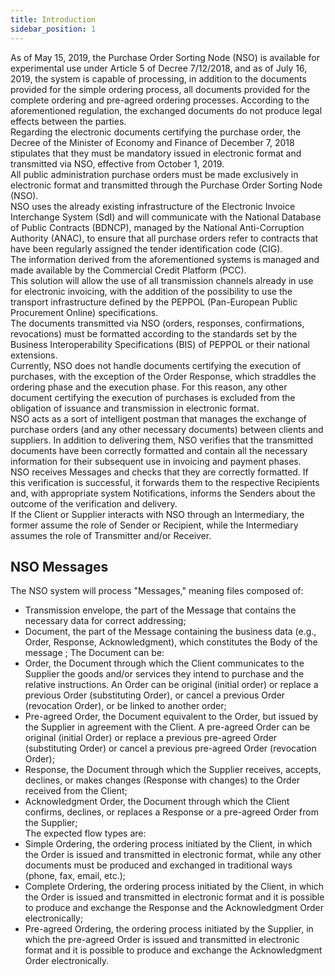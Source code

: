 ```yaml
---
title: Introduction 
sidebar_position: 1
---
```


As of May 15, 2019, the Purchase Order Sorting Node (NSO) is available for experimental use under Article 5 of Decree 7/12/2018, and as of July 16, 2019, the system is capable of processing, in addition to the documents provided for the simple ordering process, all documents provided for the complete ordering and pre-agreed ordering processes. According to the aforementioned regulation, the exchanged documents do not produce legal effects between the parties.  
Regarding the electronic documents certifying the purchase order, the Decree of the Minister of Economy and Finance of December 7, 2018 stipulates that they must be mandatory issued in electronic format and transmitted via NSO, effective from October 1, 2019.          
All public administration purchase orders must be made exclusively in electronic format and transmitted through the Purchase Order Sorting Node (NSO).         
NSO uses the already existing infrastructure of the Electronic Invoice Interchange System (SdI) and will communicate with the National Database of Public Contracts (BDNCP), managed by the National Anti-Corruption Authority (ANAC), to ensure that all purchase orders refer to contracts that have been regularly assigned the tender identification code (CIG).  
The information derived from the aforementioned systems is managed and made available by the Commercial Credit Platform (PCC).  
This solution will allow the use of all transmission channels already in use for electronic invoicing, with the addition of the possibility to use the transport infrastructure defined by the PEPPOL (Pan-European Public Procurement Online) specifications.  
The documents transmitted via NSO (orders, responses, confirmations, revocations) must be formatted according to the standards set by the Business Interoperability Specifications (BIS) of PEPPOL or their national extensions.         
Currently, NSO does not handle documents certifying the execution of purchases, with the exception of the Order Response, which straddles the ordering phase and the execution phase. For this reason, any other document certifying the execution of purchases is excluded from the obligation of issuance and transmission in electronic format.  
NSO acts as a sort of intelligent postman that manages the exchange of purchase orders (and any other necessary documents) between clients and suppliers. In addition to delivering them, NSO verifies that the transmitted documents have been correctly formatted and contain all the necessary information for their subsequent use in invoicing and payment phases.          
NSO receives Messages and checks that they are correctly formatted. If this verification is successful, it forwards them to the respective Recipients and, with appropriate system Notifications, informs the Senders about the outcome of the verification and delivery.  
If the Client or Supplier interacts with NSO through an Intermediary, the former assume the role of Sender or Recipient, while the Intermediary assumes the role of Transmitter and/or Receiver.

## NSO Messages 

The NSO system will process "Messages," meaning files composed of:
- Transmission envelope, the part of the Message that contains the necessary data for correct addressing; 
- Document, the part of the Message containing the business data (e.g., Order, Response, Acknowledgment), which constitutes the Body of the message ; 
The Document can be:
- Order, the Document through which the Client communicates to the Supplier the goods and/or services they intend to purchase and the relative instructions. An Order can be original (initial order) or replace a previous Order (substituting Order), or cancel a previous Order (revocation Order), or be linked to another order; 
- Pre-agreed Order, the Document equivalent to the Order, but issued by the Supplier in agreement with the Client. A pre-agreed Order can be original (initial Order) or replace a previous pre-agreed Order (substituting Order) or cancel a previous pre-agreed Order (revocation Order); 
- Response, the Document through which the Supplier receives, accepts, declines, or makes changes (Response with changes) to the Order received from the Client; 
- Acknowledgment Order, the Document through which the Client confirms, declines, or replaces a Response or a pre-agreed Order from the Supplier;  
The expected flow types are:
- Simple Ordering, the ordering process initiated by the Client, in which the Order is issued and transmitted in electronic format, while any other documents must be produced and exchanged in traditional ways (phone, fax, email, etc.); 
- Complete Ordering, the ordering process initiated by the Client, in which the Order is issued and transmitted in electronic format and it is possible to produce and exchange the Response and the Acknowledgment Order electronically; 
- Pre-agreed Ordering, the ordering process initiated by the Supplier, in which the pre-agreed Order is issued and transmitted in electronic format and it is possible to produce and exchange the Acknowledgment Order electronically.